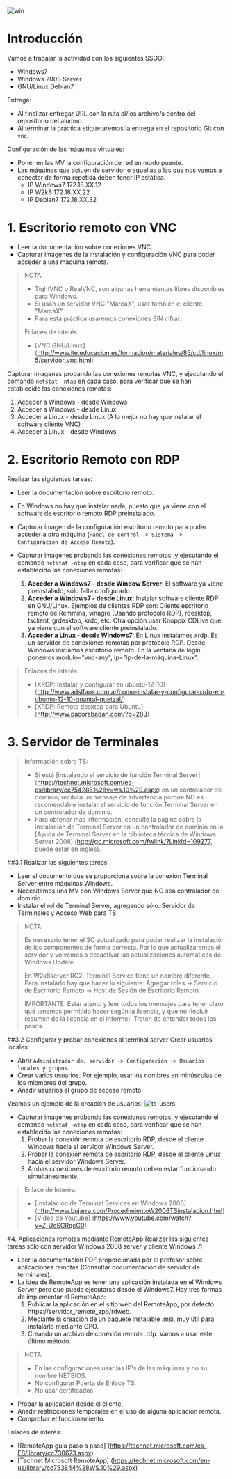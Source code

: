 
![win](./escritorioremotowin.jpeg)

# Introducción
Vamos a trabajar la actividad con los siguientes SSOO:
* Windows7
* Windows 2008 Server
* GNU/Linux Debian7.

Entrega:
* Al finalizar entregar URL con la ruta al/los archivo/s dentro del repositorio del alumno.
* Al terminar la práctica etiquetaremos la entrega en el repositorio Git con `vnc`.

Configuración de las máquinas virtuales:
* Poner en las MV la configuración de red en modo puente.
* Las máquinas que actuen de servidor o aquellas a las que nos vamos a conectar de forma repetida deben tener IP estática.
    * IP Windows7 172.18.XX.12
    * IP W2k8 172.18.XX.22
    * IP Debian7 172.18.XX.32

# 1. Escritorio remoto con VNC
* Leer la documentación sobre conexiones VNC.
* Capturar imágenes de la instalación y configuración VNC para poder acceder a una máquina remota. 

> NOTA:
> 
> * TightVNC o RealVNC, son algunas herramientas libres disponibles para Windows.
> * Si usan un servidor VNC "MarcaX", usar también el cliente "MarcaX".
> * Para esta práctica usaremos conexiones SIN cifrar.
>
> Enlaces de interés
>
> * [VNC GNU/Linux] (http://www.ite.educacion.es/formacion/materiales/85/cd/linux/m5/servidor_vnc.html)
>

Capturar imagenes probando las conexiones remotas VNC, y ejecutando el 
comando `netstat -ntap` en cada caso, para verificar que se han establecido 
las conexiones remotas:

1. Acceder a Windows - desde Windows
1. Acceder a Windows - desde Linux
1. Acceder a Linux - desde Linux (A lo mejor no hay que instalar el software cliente VNC)
1. Acceder a Linux - desde Windows

# 2. Escritorio Remoto con RDP

Realizar las siguientes tareas:

* Leer la documentación sobre escritorio remoto.
* En Windows no hay que instalar nada, puesto que ya viene con el software de escritorio remoto RDP preinstalado.


* Capturar imagen de la configuración escritorio remoto para poder acceder a otra máquina 
(`Panel de control -> Sistema -> Configuración de Acceso Remoto`).
* Capturar imagenes probando las conexiones remotas, y ejecutando el 
comando `netstat -ntap` en cada caso, para verificar que se han establecido 
las conexiones remotas:
    1. **Acceder a Windows7 - desde Window Server**: El software ya viene preinstalado, sólo falta configurarlo.
    1. **Acceder a Windows7 - desde Linux**: Instalar software cliente RDP en GNU/Linux. Ejemplos de clientes RDP son: Cliente escritorio remoto de Remmina, vinagre (Usando protocolo RDP), rdesktop, tsclient, grdesktop, krdc, etc. Otra opción usar Knoppix CDLive que ya viene con el software cliente preinstalado.
    1. **Acceder a Linux - desde Windows7**: En Linux instalamos xrdp. Es un servidor de conexiones remotas por protocolo RDP. 
    Desde Windows iniciamos escritorio remoto. En la ventana de login ponemos modulo="vnc-any", ip="ip-de-la-máquina-Linux".

> Enlaces de interés:
>
> * [XRDP: Instalar y configurar en ubuntu-12-10] (http://www.adslfaqs.com.ar/como-instalar-y-configurar-xrdp-en-ubuntu-12-10-quantal-quetzal/)
> * [XRDP: Remote desktop para Ubuntu] (http://www.pacorabadan.com/?p=283)


# 3. Servidor de Terminales

> Información sobre TS:
>
> * Si está [instalando el servicio de función Terminal Server] (https://technet.microsoft.com/es-es/library/cc754288%28v=ws.10%29.aspx) en un controlador de dominio, recibirá un mensaje de advertencia porque NO es recomendable instalar el servicio de función Terminal Server en un controlador de dominio.
> * Para obtener más información, consulte la página sobre la instalación de Terminal Server en un controlador de dominio en la [Ayuda de Terminal Server en la biblioteca técnica de Windows Server 2008] (http://go.microsoft.com/fwlink/?LinkId=109277, puede estar en inglés).

##3.1 Realizar las siguientes tareas

* Leer el documento que se proporciona sobre la conexión Terminal Server entre máquinas Windows.
* Necesitamos una MV con Windows Server que NO sea controlador de dominio.
* Instalar el rol de Terminal Server, agregando sólo: Servidor de Terminales y Acceso Web para TS

> NOTA:
>
> Es necesario tener el SO actualizado para poder realizar la instalación de los componentes de forma correcta. Por lo que actualizaremos el servidor y volvemos a desactivar las actualizaciones automáticas de Windows Update.
>
> En W2k8server RC2, Terminal Service tiene un nombre diferente. Para instalarlo hay que hacer lo siguiente: Agregar roles -> Servicio de Escritorio Remoto -> Host de Sesión de Escritorio Remoto.
>
> IMPORTANTE: Estar atento y leer todos los mensajes para tener claro qué tenemos permitido hacer según la licencia, y que no (Incluir resumen de la licencia en el informe). Traten de entender todos los pasos.

##3.2 Configurar y probar conexiones al terminal server
Crear usuarios locales:
* Abrir `Administrador de. servidor -> Configuración -> Usuarios locales y grupos`.
* Crear varios usuarios. Por ejemplo, usar los nombres en minúsculas de los miembros del grupo.
* Añadir usuarios al grupo de acceso remoto.

Veamos un ejemplo de la creación de usuarios:
![ts-users](./ts-w2k8-users.png)

* Capturar imagenes probando las conexiones remotas, y ejecutando el 
comando `netstat -ntap` en cada caso, para verificar que se han establecido 
las conexiones remotas:
    1. Probar la conexión remota de escritorio RDP, desde el cliente Windows hacia el servidor Windows Server.
    1. Probar la conexión remota de escritorio RDP, desde el cliente Linux hacia el servidor Windows Server.
    1. Ambas conexiones de escritorio remoto deben estar funcionando simultáneamente.

> Enlace de Interés:
>
> * [Instalación de Terminal Services en Windows 2008] (http://www.bujarra.com/ProcedimientoW2008TSinstalacion.html)
> * [Vídeo de Youtube] (https://www.youtube.com/watch?v=Z_UeSGRqcG0)

#4. Aplicaciones remotas mediante RemoteApp
Realizar las siguientes tareas sólo con servidor Windows 2008 server y cliente Windows 7:
* Leer la documentación PDF proporcionada por el profesor sobre aplicaciones remotas (Consultar documentación de servidor de terminales).
* La idea de RemoteApp es tener una aplicación instalada en el Windows Server pero que pueda ejecutarse desde el Windows7. Hay tres formas de implementar el RemoteApp:
    1. Publicar la aplicación en el sitio web del RemoteApp, por defecto https://servidor_remote_app/rdweb.
    2. Mediante la creación de un paquete instalable .msi, muy útil para instalarlo mediante GPO.
    3. Creando un archivo de conexión remota .rdp. Vamos a usar este último método.

> NOTA:
>
> * En las configuraciones usar las IP's de las máquinas y no su nombre NETBIOS.
> * No configurar Puerta de Enlace TS.
> * No usar certificados.

* Probar la aplicación desde el cliente.
* Añadir restricciones temporales en el uso de alguna aplicación remota.
* Comprobar el funcionamiento.

Enlaces de interés:
* [RemoteApp guía paso a paso] (https://technet.microsoft.com/es-ES/library/cc730673.aspx)
* [Technet Microsoft RemoteApp] (https://technet.microsoft.com/en-us/library/cc753844%28WS.10%29.aspx)
